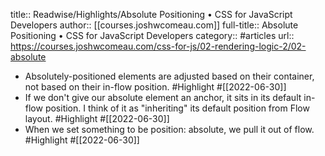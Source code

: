 title:: Readwise/Highlights/Absolute Positioning • CSS for JavaScript Developers
author:: [[courses.joshwcomeau.com]]
full-title:: Absolute Positioning • CSS for JavaScript Developers
category:: #articles
url:: https://courses.joshwcomeau.com/css-for-js/02-rendering-logic-2/02-absolute

- Absolutely-positioned elements are adjusted based on their container, not based on their in-flow position. #Highlight #[[2022-06-30]]
- If we don't give our absolute element an anchor, it sits in its default in-flow position. I think of it as "inheriting" its default position from Flow layout. #Highlight #[[2022-06-30]]
- When we set something to be position: absolute, we pull it out of flow. #Highlight #[[2022-06-30]]